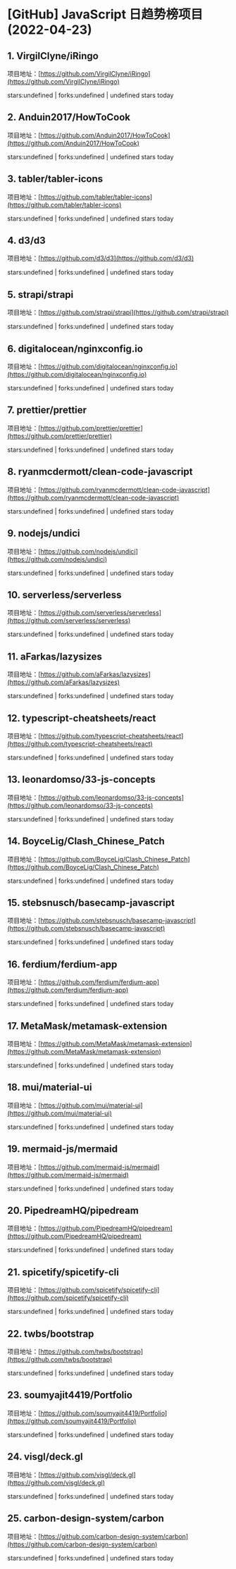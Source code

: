 # [GitHub] JavaScript 日趋势榜项目(2022-04-23)

## 1. VirgilClyne/iRingo 

项目地址：[https://github.com/VirgilClyne/iRingo](https://github.com/VirgilClyne/iRingo)

stars:undefined | forks:undefined | undefined stars today 



## 2. Anduin2017/HowToCook 

项目地址：[https://github.com/Anduin2017/HowToCook](https://github.com/Anduin2017/HowToCook)

stars:undefined | forks:undefined | undefined stars today 



## 3. tabler/tabler-icons 

项目地址：[https://github.com/tabler/tabler-icons](https://github.com/tabler/tabler-icons)

stars:undefined | forks:undefined | undefined stars today 



## 4. d3/d3 

项目地址：[https://github.com/d3/d3](https://github.com/d3/d3)

stars:undefined | forks:undefined | undefined stars today 



## 5. strapi/strapi 

项目地址：[https://github.com/strapi/strapi](https://github.com/strapi/strapi)

stars:undefined | forks:undefined | undefined stars today 



## 6. digitalocean/nginxconfig.io 

项目地址：[https://github.com/digitalocean/nginxconfig.io](https://github.com/digitalocean/nginxconfig.io)

stars:undefined | forks:undefined | undefined stars today 



## 7. prettier/prettier 

项目地址：[https://github.com/prettier/prettier](https://github.com/prettier/prettier)

stars:undefined | forks:undefined | undefined stars today 



## 8. ryanmcdermott/clean-code-javascript 

项目地址：[https://github.com/ryanmcdermott/clean-code-javascript](https://github.com/ryanmcdermott/clean-code-javascript)

stars:undefined | forks:undefined | undefined stars today 



## 9. nodejs/undici 

项目地址：[https://github.com/nodejs/undici](https://github.com/nodejs/undici)

stars:undefined | forks:undefined | undefined stars today 



## 10. serverless/serverless 

项目地址：[https://github.com/serverless/serverless](https://github.com/serverless/serverless)

stars:undefined | forks:undefined | undefined stars today 



## 11. aFarkas/lazysizes 

项目地址：[https://github.com/aFarkas/lazysizes](https://github.com/aFarkas/lazysizes)

stars:undefined | forks:undefined | undefined stars today 



## 12. typescript-cheatsheets/react 

项目地址：[https://github.com/typescript-cheatsheets/react](https://github.com/typescript-cheatsheets/react)

stars:undefined | forks:undefined | undefined stars today 



## 13. leonardomso/33-js-concepts 

项目地址：[https://github.com/leonardomso/33-js-concepts](https://github.com/leonardomso/33-js-concepts)

stars:undefined | forks:undefined | undefined stars today 



## 14. BoyceLig/Clash_Chinese_Patch 

项目地址：[https://github.com/BoyceLig/Clash_Chinese_Patch](https://github.com/BoyceLig/Clash_Chinese_Patch)

stars:undefined | forks:undefined | undefined stars today 



## 15. stebsnusch/basecamp-javascript 

项目地址：[https://github.com/stebsnusch/basecamp-javascript](https://github.com/stebsnusch/basecamp-javascript)

stars:undefined | forks:undefined | undefined stars today 



## 16. ferdium/ferdium-app 

项目地址：[https://github.com/ferdium/ferdium-app](https://github.com/ferdium/ferdium-app)

stars:undefined | forks:undefined | undefined stars today 



## 17. MetaMask/metamask-extension 

项目地址：[https://github.com/MetaMask/metamask-extension](https://github.com/MetaMask/metamask-extension)

stars:undefined | forks:undefined | undefined stars today 



## 18. mui/material-ui 

项目地址：[https://github.com/mui/material-ui](https://github.com/mui/material-ui)

stars:undefined | forks:undefined | undefined stars today 



## 19. mermaid-js/mermaid 

项目地址：[https://github.com/mermaid-js/mermaid](https://github.com/mermaid-js/mermaid)

stars:undefined | forks:undefined | undefined stars today 



## 20. PipedreamHQ/pipedream 

项目地址：[https://github.com/PipedreamHQ/pipedream](https://github.com/PipedreamHQ/pipedream)

stars:undefined | forks:undefined | undefined stars today 



## 21. spicetify/spicetify-cli 

项目地址：[https://github.com/spicetify/spicetify-cli](https://github.com/spicetify/spicetify-cli)

stars:undefined | forks:undefined | undefined stars today 



## 22. twbs/bootstrap 

项目地址：[https://github.com/twbs/bootstrap](https://github.com/twbs/bootstrap)

stars:undefined | forks:undefined | undefined stars today 



## 23. soumyajit4419/Portfolio 

项目地址：[https://github.com/soumyajit4419/Portfolio](https://github.com/soumyajit4419/Portfolio)

stars:undefined | forks:undefined | undefined stars today 



## 24. visgl/deck.gl 

项目地址：[https://github.com/visgl/deck.gl](https://github.com/visgl/deck.gl)

stars:undefined | forks:undefined | undefined stars today 



## 25. carbon-design-system/carbon 

项目地址：[https://github.com/carbon-design-system/carbon](https://github.com/carbon-design-system/carbon)

stars:undefined | forks:undefined | undefined stars today 



